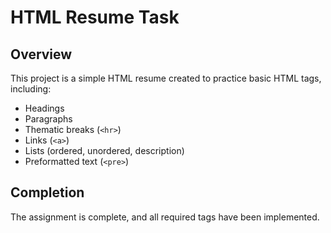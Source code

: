 # HTML Resume Task

## Overview
This project is a simple HTML resume created to practice basic HTML tags, including:
- Headings
- Paragraphs
- Thematic breaks (`<hr>`)
- Links (`<a>`)
- Lists (ordered, unordered, description)
- Preformatted text (`<pre>`)

## Completion
The assignment is complete, and all required tags have been implemented.
